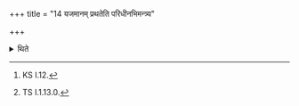 +++
title = "14 यजमानम् प्रथतेति परिधीनभिमन्त्र्य"

+++

<details><summary>थिते</summary>

14. With yajamānam prathata...[^1] having addressed the enclosing sticks, having placed the point of the Upabhr̥t in the Juhū with saṁsrāvabhāgāḥ...[^2] he offers the remnants (of ghee) on (the enclosing sticks).  

[^1]: KS I.12.  

[^2]: TS I.1.13.0.
</details>
